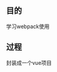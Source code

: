 <!--
 * @Descripttion: 
 * @version: 
 * @Author: Yukun
 * @Date: 2022-07-24 15:01:47
 * @LastEditors: Yukun
 * @LastEditTime: 2022-07-30 17:57:20
-->

## 目的
学习webpack使用
## 过程 
封装成一个vue项目